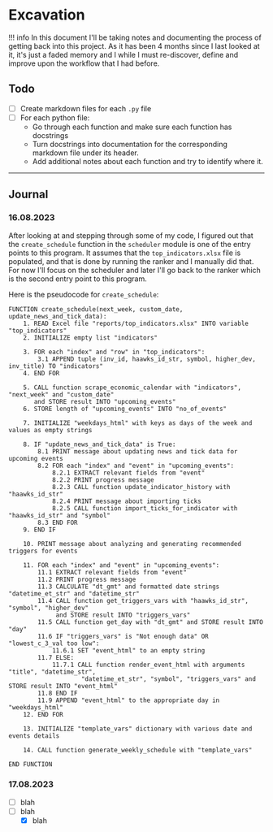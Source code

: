 # Excavation

!!! info
    In this document I'll be taking notes and documenting the process of getting back into this project. 
    As it has been 4 months since I last looked at it, it's just a faded memory and I while I must re-discover, define and improve upon the workflow that I had before.

## **Todo**

- [ ] Create markdown files for each `.py` file
- [ ] For each python file:
    - Go through each function and make sure each function has docstrings
    - Turn docstrings into documentation for the corresponding markdown file under its header.
    - Add additional notes about each function and try to identify where it.

---

## **Journal**

### **16.08.2023**

After looking at and stepping through some of my code, I figured out that the `create_schedule` function in the `scheduler` module is one of the entry points to this program. It assumes that the `top_indicators.xlsx` file is populated, and that is done by running the ranker and I manually did that. For now I'll focus on the scheduler and later I'll go back to the ranker which is the second entry point to this program.

Here is the pseudocode for `create_schedule`:

```
FUNCTION create_schedule(next_week, custom_date, update_news_and_tick_data):
    1. READ Excel file "reports/top_indicators.xlsx" INTO variable "top_indicators"
    2. INITIALIZE empty list "indicators"

    3. FOR each "index" and "row" in "top_indicators":
        3.1 APPEND tuple (inv_id, haawks_id_str, symbol, higher_dev, inv_title) TO "indicators"
    4. END FOR

    5. CALL function scrape_economic_calendar with "indicators", "next_week" and "custom_date"
       and STORE result INTO "upcoming_events"
    6. STORE length of "upcoming_events" INTO "no_of_events"

    7. INITIALIZE "weekdays_html" with keys as days of the week and values as empty strings

    8. IF "update_news_and_tick_data" is True:
        8.1 PRINT message about updating news and tick data for upcoming events
        8.2 FOR each "index" and "event" in "upcoming_events":
            8.2.1 EXTRACT relevant fields from "event"
            8.2.2 PRINT progress message
            8.2.3 CALL function update_indicator_history with "haawks_id_str"
            8.2.4 PRINT message about importing ticks
            8.2.5 CALL function import_ticks_for_indicator with "haawks_id_str" and "symbol"
        8.3 END FOR
    9. END IF

    10. PRINT message about analyzing and generating recommended triggers for events

    11. FOR each "index" and "event" in "upcoming_events":
        11.1 EXTRACT relevant fields from "event"
        11.2 PRINT progress message
        11.3 CALCULATE "dt_gmt" and formatted date strings "datetime_et_str" and "datetime_str"
        11.4 CALL function get_triggers_vars with "haawks_id_str", "symbol", "higher_dev" 
             and STORE result INTO "triggers_vars"
        11.5 CALL function get_day with "dt_gmt" and STORE result INTO "day"
        11.6 IF "triggers_vars" is "Not enough data" OR "lowest_c_3_val too low":
            11.6.1 SET "event_html" to an empty string
        11.7 ELSE:
            11.7.1 CALL function render_event_html with arguments "title", "datetime_str", 
                    "datetime_et_str", "symbol", "triggers_vars" and STORE result INTO "event_html"
        11.8 END IF
        11.9 APPEND "event_html" to the appropriate day in "weekdays_html"
    12. END FOR

    13. INITIALIZE "template_vars" dictionary with various date and events details

    14. CALL function generate_weekly_schedule with "template_vars"
    
END FUNCTION
```


### **17.08.2023**

- [ ] blah
- [ ] blah
    - [x] blah